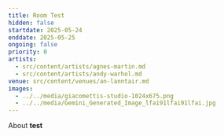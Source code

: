 ```yaml
---
title: Room Test
hidden: false
startdate: 2025-05-24
enddate: 2025-05-25
ongoing: false
priority: 0
artists:
  - src/content/artists/agnes-martin.md
  - src/content/artists/andy-warhol.md
venue: src/content/venues/an-lanntair.md
images:
  - ../../media/giacomettis-studio-1024x675.png
  - ../../media/Gemini_Generated_Image_lfai91lfai91lfai.jpg
---
```

About **test**